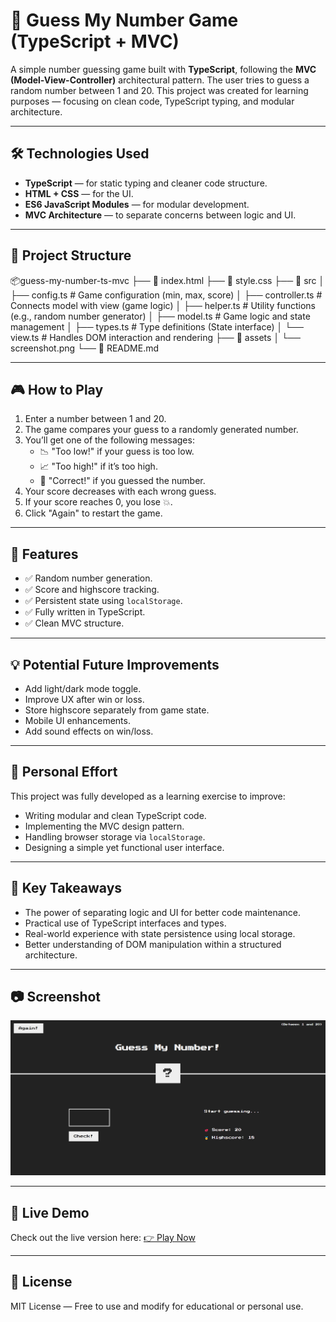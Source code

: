 # 🎯 Guess My Number Game (TypeScript + MVC)

A simple number guessing game built with **TypeScript**, following the **MVC (Model-View-Controller)** architectural pattern. The user tries to guess a random number between 1 and 20. This project was created for learning purposes — focusing on clean code, TypeScript typing, and modular architecture.

---

## 🛠️ Technologies Used

- **TypeScript** — for static typing and cleaner code structure.
- **HTML + CSS** — for the UI.
- **ES6 JavaScript Modules** — for modular development.
- **MVC Architecture** — to separate concerns between logic and UI.

---

## 📁 Project Structure

📦guess-my-number-ts-mvc
├── 📄 index.html
├── 📄 style.css
├── 📁 src
│ ├── config.ts # Game configuration (min, max, score)
│ ├── controller.ts # Connects model with view (game logic)
│ ├── helper.ts # Utility functions (e.g., random number generator)
│ ├── model.ts # Game logic and state management
│ ├── types.ts # Type definitions (State interface)
│ └── view.ts # Handles DOM interaction and rendering
├── 📁 assets
│ └── screenshot.png
└── 📄 README.md

---

## 🎮 How to Play

1. Enter a number between 1 and 20.
2. The game compares your guess to a randomly generated number.
3. You’ll get one of the following messages:
   - 📉 "Too low!" if your guess is too low.
   - 📈 "Too high!" if it’s too high.
   - 🎉 "Correct!" if you guessed the number.
4. Your score decreases with each wrong guess.
5. If your score reaches 0, you lose 💥.
6. Click "Again" to restart the game.

---

## 🌟 Features

- ✅ Random number generation.
- ✅ Score and highscore tracking.
- ✅ Persistent state using `localStorage`.
- ✅ Fully written in TypeScript.
- ✅ Clean MVC structure.

---

## 💡 Potential Future Improvements

- Add light/dark mode toggle.
- Improve UX after win or loss.
- Store highscore separately from game state.
- Mobile UI enhancements.
- Add sound effects on win/loss.

---

## 🙌 Personal Effort

This project was fully developed as a learning exercise to improve:

- Writing modular and clean TypeScript code.
- Implementing the MVC design pattern.
- Handling browser storage via `localStorage`.
- Designing a simple yet functional user interface.

---

## 🧠 Key Takeaways

- The power of separating logic and UI for better code maintenance.
- Practical use of TypeScript interfaces and types.
- Real-world experience with state persistence using local storage.
- Better understanding of DOM manipulation within a structured architecture.

---

## 📷 Screenshot

![Game Screenshot](./assets/screenshot.png)

---

## 🔗 Live Demo

Check out the live version here: [👉 Play Now](https://guess-my-number-mvc-ts.netlify.app)

---

## 📄 License

MIT License — Free to use and modify for educational or personal use.
